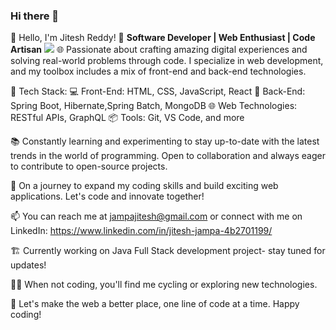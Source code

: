 ### Hi there 👋
👋 Hello, I'm Jitesh Reddy!
🚀 **Software Developer | Web Enthusiast | Code Artisan**
![](https://camo.githubusercontent.com/a4c584bce1c41271485d28f92aaf9f581b3c88b68ca723b6edfd58b4ba988c2b/68747470733a2f2f63646e2e6472696262626c652e636f6d2f75736572732f313138373833362f73637265656e73686f74732f363533393432392f70726f6772616d65722e676966)
🌐 Passionate about crafting amazing digital experiences and solving real-world problems through code. I specialize in web development, and my toolbox includes a mix of front-end and back-end technologies.

🔨 Tech Stack:
💻 Front-End: HTML, CSS, JavaScript, React
🔌 Back-End: Spring Boot, Hibernate,Spring Batch, MongoDB
🌐 Web Technologies: RESTful APIs, GraphQL
📦 Tools: Git, VS Code, and more

📚 Constantly learning and experimenting to stay up-to-date with the latest trends in the world of programming. Open to collaboration and always eager to contribute to open-source projects.

🌱 On a journey to expand my coding skills and build exciting web applications. Let's code and innovate together!

📫 You can reach me at jampajitesh@gmail.com or connect with me on LinkedIn: https://www.linkedin.com/in/jitesh-jampa-4b2701199/

🏗️ Currently working on Java Full Stack development project- stay tuned for updates!

🚴‍♂️ When not coding, you'll find me cycling or exploring new technologies.

🌟 Let's make the web a better place, one line of code at a time. Happy coding!
